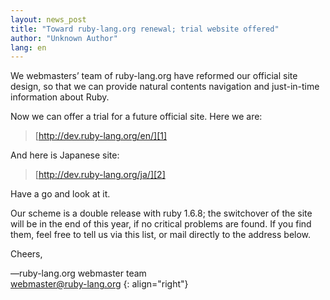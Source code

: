 ```yaml
---
layout: news_post
title: "Toward ruby-lang.org renewal; trial website offered"
author: "Unknown Author"
lang: en
---
```


We webmasters’ team of ruby-lang.org have reformed our official site
design, so that we can provide natural contents navigation and
just-in-time information about Ruby.

Now we can offer a trial for a future official site. Here we are:

> [http://dev.ruby-lang.org/en/][1]

And here is Japanese site:

> [http://dev.ruby-lang.org/ja/][2]

Have a go and look at it.

Our scheme is a double release with ruby 1.6.8; the switchover of the
site will be in the end of this year, if no critical problems are found.
If you find them, feel free to tell us via this list, or mail directly
to the address below.

Cheers,

—ruby-lang.org webmaster team  
[webmaster@ruby-lang.org](mailto:webmaster@ruby-lang.org)
{: align="right"}



[1]: http://dev.ruby-lang.org/en/
[2]: http://dev.ruby-lang.org/ja/
